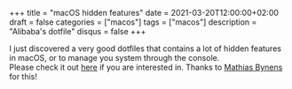 +++
title = "macOS hidden features"
date = 2021-03-20T12:00:00+02:00
draft = false
categories = ["macos"]
tags = ["macos"]
description = "Alibaba's dotfile"
disqus = false
+++

I just discovered a very good dotfiles that contains a lot of hidden features in macOS, or to manage you system through the console.  
Please check it out [here](https://github.com/mathiasbynens/dotfiles/blob/master/.macos) if you are interested in.
Thanks to [Mathias Bynens](https://github.com/mathiasbynens) for this!

